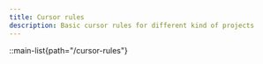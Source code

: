 ```yaml
---
title: Cursor rules
description: Basic cursor rules for different kind of projects
---
```


::main-list{path="/cursor-rules"}